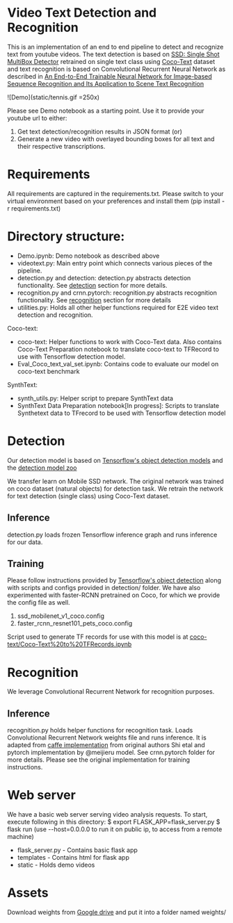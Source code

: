 # Video Text Detection and Recognition

This is an implementation of an end to end pipeline to detect and recognize text from youtube videos. The text detection is based on 
[SSD: Single Shot MultiBox Detector](https://arxiv.org/pdf/1512.02325.pdf) retrained on single text class using [Coco-Text](https://vision.cornell.edu/se3/coco-text-2/) dataset and text recognition is based on Convolutional Recurrent Neural Network as described in [An End-to-End Trainable Neural Network for Image-based Sequence Recognition and Its Application to Scene Text Recognition](https://arxiv.org/pdf/1507.05717.pdf) 

![Demo](static/tennis.gif =250x)

Please see Demo notebook as a starting point. Use it to provide your youtube url to either:
1. Get text detection/recognition results in JSON format (or)
2. Generate a new video with overlayed bounding boxes for all text and their respective transcriptions.

# Requirements
All requirements are captured in the requirements.txt. Please switch to your virtual environment based on your preferences and install them (pip install -r requirements.txt)

# Directory structure:
- Demo.ipynb: Demo notebook as described above
- videotext.py: Main entry point which connects various pieces of the pipeline. 
- detection.py and detection: detection.py abstracts detection functionality. See [detection](#Detection) section for more details.
- recognition.py and crnn.pytorch: recognition.py abstracts recognition functionality. See [recognition](#Recognition) section for more details
- utilities.py: Holds all other helper functions required for E2E video text detection and recognition.

Coco-text:
- coco-text: Helper functions to work with Coco-Text data. Also contains Coco-Text Preparation notebook to translate coco-text to TFRecord to use with Tensorflow detection model.
- Eval_Coco_text_val_set.ipynb: Contains code to evaluate our model on coco-text benchmark

SynthText:
- synth_utils.py: Helper script to prepare SynthText data
- SynthText Data Preparation notebook[In progress]: Scripts to translate Synthetext data to TFrecord to be used with Tensorflow detection model

# Detection
Our detection model is based on [Tensorflow's object detection models](https://github.com/tensorflow/models/tree/master/research/object_detection) and the [detection model zoo](https://github.com/tensorflow/models/blob/master/research/object_detection/g3doc/detection_model_zoo.md)

We transfer learn on Mobile SSD network. The original network was trained on coco dataset (natural objects) for detection task. We retrain the network for text detection (single class) using Coco-Text dataset. 

## Inference

detection.py loads frozen Tensorflow inference graph and runs inference for our data.

## Training
Please follow instructions provided by [Tensorflow's object detection](https://github.com/tensorflow/models/tree/master/research/object_detection) along with scripts and configs provided in detection/ folder. We have also experimented with faster-RCNN pretrained on Coco, for which we provide the config file as well.
1. ssd_mobilenet_v1_coco.config
2. faster_rcnn_resnet101_pets_coco.config

Script used to generate TF records for use with this model is at [coco-text/Coco-Text%20to%20TFRecords.ipynb](../coco-text/Coco-Text%20to%20TFRecords.ipynb)

# Recognition

We leverage Convolutional Recurrent Network for recognition purposes. 

## Inference

recognition.py holds helper functions for recognition task. Loads Convolutional Recurrent Network weights file and runs inference. It is adapted from [caffe implementation](https://github.com/bgshih/crnn) from original authors Shi etal and pytorch implementation by @meijieru model. See crnn.pytorch folder for more details. Please see the original implementation for training instructions.
 
# Web server
We have a basic web server serving video analysis requests. To start, execute following in this directory:
$ export FLASK_APP=flask_server.py
$ flask run (use --host=0.0.0.0 to run it on public ip, to access from a remote machine)

- flask_server.py - Contains basic flask app
- templates - Contains html for flask app
- static - Holds demo videos

# Assets
Download weights from [Google drive](https://drive.google.com/drive/folders/0B2zzsNPEVylSYmUwTnYweXpkZ00?usp=sharing) and put it into a folder named weights/
